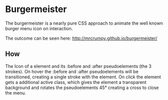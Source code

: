 # Burgermeister
The burgermeister is a nearly pure CSS approach to animate the well known burger menu icon on interaction.

The outcome can be seen here:
http://mrcrumpy.github.io/burgermeister/

## How
The Icon of a element and its :before and :after pseudoelements (the 3 strokes).
On hover the :before and :after pseudoelements will be transitioned, creating a single stroke with the element.
On click the element gets a additional active class, which gives the element a transparent background and rotates the pseudoelements 45° creating a cross to close the menu.